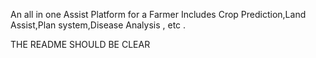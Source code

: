 An all in one Assist Platform for a Farmer
Includes Crop Prediction,Land Assist,Plan system,Disease Analysis , etc .


THE README SHOULD BE CLEAR
